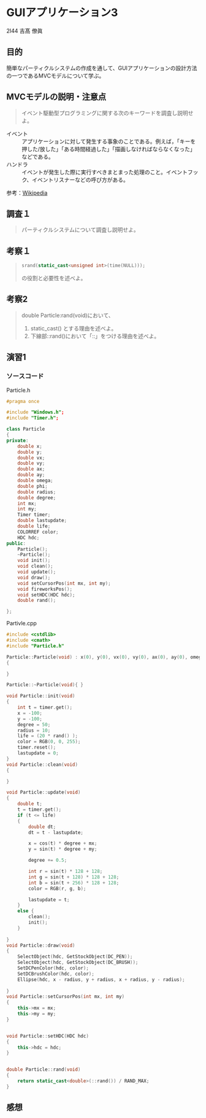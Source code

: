 # GUIアプリケーション3

2I44 吉髙 僚眞

## 目的
簡単なパーティクルシステムの作成を通して、GUIアプリケーションの設計方法の一つであるMVCモデルについて学ぶ。

## MVCモデルの説明・注意点
> イベント駆動型プログラミングに関する次のキーワードを調査し説明せよ。
<dl>
	<dt>イベント</dt>
	<dd>アプリケーションに対して発生する事象のことである。例えば，「キーを押した/放した」「ある時間経過した」「描画しなければならなくなった」などである。</dd>
	<dt>ハンドラ</dt>
	<dd>イベントが発生した際に実行すべきまとまった処理のこと。イベントフック、イベントリスナーなどの呼び方がある。</dd>
</dl>

参考：[Wikipedia](https://ja.wikipedia.org/wiki/%E3%82%A4%E3%83%99%E3%83%B3%E3%83%88%E9%A7%86%E5%8B%95%E5%9E%8B%E3%83%97%E3%83%AD%E3%82%B0%E3%83%A9%E3%83%9F%E3%83%B3%E3%82%B0)

## 調査１
> パーティクルシステムについて調査し説明せよ。

## 考察１
> ``` c++
>srand(static_cast<unsigned int>(time(NULL)));
> ```
> の役割と必要性を述べよ。


## 考察2
> double Particle:rand(void)において、
> 1. static_cast<double>() とする理由を述べよ。
> 2. 下線部::rand()において「::」をつける理由を述べよ。

## 演習1

### ソースコード

Particle.h
``` c++
#pragma once

#include "Windows.h";
#include "Timer.h";

class Particle
{
private:
	double x;
	double y;
	double vx;
	double vy;
	double ax;
	double ay;
	double omega;
	double phi;
	double radius;
	double degree;
	int mx;
	int my;
	Timer timer;
	double lastupdate;
	double life;
	COLORREF color;
	HDC hdc;
public:
	Particle();
	~Particle();
	void init();
	void clean();
	void update();
	void draw();
	void setCursorPos(int mx, int my);
	void fireworksPos();
	void setHDC(HDC hdc);
	double rand();

};

```

Partivle.cpp
``` c++
#include <cstdlib>
#include <cmath>
#include "Particle.h"

Particle::Particle(void) : x(0), y(0), vx(0), vy(0), ax(0), ay(0), omega(0), degree(0), phi(0), radius(0), mx(0), my(0), lastupdate(0), life(0), color(0), hdc(0) // TODO : ������
{

}

Particle::~Particle(void){ }

void Particle::init(void)
{
	int t = timer.get();
	x = -100;
	y = -100;
	degree = 50;
	radius = 10;
	life = (20 * rand() );
	color = RGB(0, 0, 255);
	timer.reset();
	lastupdate = 0;
}
void Particle::clean(void)
{

}

void Particle::update(void)
{
	double t;
	t = timer.get();
	if (t <= life)
	{
		double dt;
		dt = t - lastupdate;

		x = cos(t) * degree + mx;
		y = sin(t) * degree + my;

		degree += 0.5;

		int r = sin(t) * 128 + 128;
		int g = sin(t + 128) * 128 + 128;
		int b = sin(t + 256) * 128 + 128;
		color = RGB(r, g, b);

		lastupdate = t;
	}
	else {
		clean();
		init();
	}
	
}
void Particle::draw(void)
{
	SelectObject(hdc, GetStockObject(DC_PEN));
	SelectObject(hdc, GetStockObject(DC_BRUSH));
	SetDCPenColor(hdc, color);
	SetDCBrushColor(hdc, color);
	Ellipse(hdc, x - radius, y + radius, x + radius, y - radius);
	
}
void Particle::setCursorPos(int mx, int my)
{
    this->mx = mx;
	this->my = my;
}


void Particle::setHDC(HDC hdc)
{
	this->hdc = hdc;
}


double Particle::rand(void)
{
	return static_cast<double>(::rand()) / RAND_MAX;
}
```


## 感想


